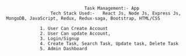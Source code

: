                                   Task Management:- App
                     Tech Stack Used:-   React Js, Node Js, Express Js, MongoDB, JavaScript, Redux, Redux-saga, Bootstrap, HTML/CSS

                 1. User Can Create Account
                 2. User Can update Account,
                 3. Login/Signup
                 4. Create Task, Search Task, Update task, Delete Task
                 5. Admin Dashboard
